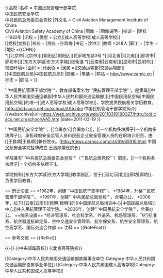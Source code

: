 {{高校
|名称 = 中国民航管理干部学院<br />中国民航安全学院<br />中共民航总局委员会党校
|外文名  = Civil Aviation Management Institute of China<br/>Civil Aviation Safety Academy of China
|图像    =
|图像说明=
|校训    =
|建校    =1982年
|闭校    =
|类型    = 公立[[成人高等学校|成人高等学校]]<br />[[党校|党校]]
|校长    =
|院长    =孙晓梅
|书记    =沙洪江
|教师    =248人
|职工    =
|学生    =
|地址    ={{CHN}}<br/>
*[[北京市|北京市]][[朝阳区|朝阳区]]花家地东路3号
*[[河北省|河北省]][[廊坊市|廊坊市]][[东方大学城|东方大学城]]张衡道
*[[云南省|云南省]][[昆明市|昆明市]]
|校园环境=
|面积    =
|代表色  =
|隶属    =[[交通运输部|交通运输部]]<br/>[[中国民航总局|中国民航总局]]
|邮编    =
|电话    =
|网站    = http://www.camic.cn
|标志    =
|脚注    =
}}

'''中国民航管理干部学院'''，教育部备案名为'''民航管理干部学院'''，是隶属[[中华人民共和国交通运输部|中华人民共和国交通运输部]][[中国民用航空局|中国民用航空局]]的唯一[[成人高等学校|成人高等学校]]，学院提供民航相关学历教育。<ref>[http://old.cacs.net.cn/school/AA5.htm 中国民航管理干部学院简介] {{webarchive|url=https://web.archive.org/web/20110319160327/http://old.cacs.net.cn/school/AA5.htm |date=2011-03-19 }}</ref>

'''中国民航安全学院'''，[[合署办公|合署办公]]，[[一个机构多块牌子|一个机构多块牌子]]，承担政府安全监管人员和民航企业安全管理人员的在职培训职责，由[[王昌顺|王昌顺]]兼任院长。<ref>[http://news.carnoc.com/list/69/69316.html 中国民航安全学院挂牌成立 王昌顺兼任院长]</ref>

学院兼有'''中共民航总局委员会党校'''（'''民航总局党校'''）职能，[[一个机构多块牌子|一个机构多块牌子]]。

学院拥有[[东方大学城|东方大学城]]教学园区，位于[[河北|河北]][[廊坊|廊坊]]，负责学历教育。

== 历史沿革 ==
*1982年，创建'''中国民航干部学校'''。
*1984年，升格'''民航管理干部学院'''。
*1997年，创建'''中共民航总局党校'''，合署办公。
*2006年，位于[[云南|云南]][[昆明|昆明]]的[[中国民航总局培训中心|中国民航总局培训中心]]并入民航管理干部学院。
*2006年，创建'''中国民航安全学院'''，合署办公。
==院系设置==
*经济管理系、社会科学系、外语系、机场管理系、飞行标准系、航空器适航审定系、空中交通安全管理系、航空保安系、航空安全管理系、航空医学系、国际交流合作部
== 注释 ==
{{NoteFoot}}

== 参考文献 ==
{{Reflist}}

{{-}}
{{中央部属高校}}
{{北京高等院校}}

[[Category:中华人民共和国交通运输部直属事业单位|Category:中华人民共和国交通运输部直属事业单位]]
[[Category:中华人民共和国成人高等学校|Category:中华人民共和国成人高等学校]]